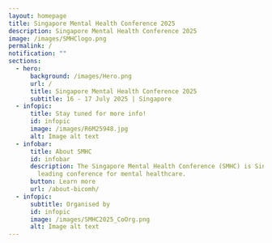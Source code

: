 ```yaml
---
layout: homepage
title: Singapore Mental Health Conference 2025
description: Singapore Mental Health Conference 2025
image: /images/SMHClogo.png
permalink: /
notification: ""
sections:
  - hero:
      background: /images/Hero.png
      url: /
      title: Singapore Mental Health Conference 2025
      subtitle: 16 - 17 July 2025 | Singapore
  - infopic:
      title: Stay tuned for more info!
      id: infopic
      image: /images/R6M25948.jpg
      alt: Image alt text
  - infobar:
      title: About SMHC
      id: infobar
      description: The Singapore Mental Health Conference (SMHC) is Singapore's
        leading conference for mental healthcare.
      button: Learn more
      url: /about-bicomh/
  - infopic:
      subtitle: Organised by
      id: infopic
      image: /images/SMHC2025_CoOrg.png
      alt: Image alt text
---
```

